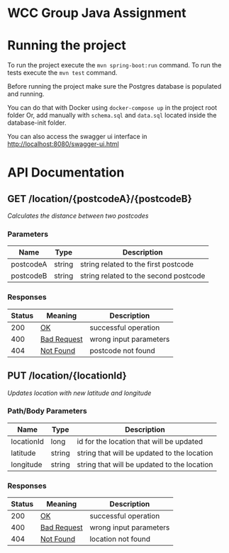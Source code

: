 # WCC Group Java Assignment

# Running the project

To run the project execute the `mvn spring-boot:run` command.
To run the tests execute the  `mvn test` command.

Before running the project make sure the Postgres database is populated and running.

You can do that with Docker using `docker-compose up` in the project root folder 
Or, add manually with `schema.sql` and `data.sql` located inside the database-init folder.

You can also access the swagger ui interface in [http://localhost:8080/swagger-ui.html](http://localhost:8080/swagger-ui.html)

# API Documentation

## GET /location/{postcodeA}/{postcodeB}

*Calculates the distance between two postcodes*

### Parameters

|Name|Type|Description|
|---|---|---|
|postcodeA|string|string related to the first postcode|
|postcodeB|string|string related to the second postcode|

### Responses

|Status|Meaning|Description|
|---|---|---|
|200|[OK](https://tools.ietf.org/html/rfc7231#section-6.3.1)|successful operation|
|400|[Bad Request](https://tools.ietf.org/html/rfc7231#section-6.5.1)|wrong input parameters|
|404|[Not Found](https://tools.ietf.org/html/rfc7231#section-6.5.4)|postcode not found|

## PUT /location/{locationId}

*Updates location with new latitude and longitude*

### Path/Body Parameters

|Name|Type|Description|
|---|---|---|
|locationId|long|id for the location that will be updated|
|latitude|string|string that will be updated to the location|
|longitude|string|string that will be updated to the location|

### Responses

|Status|Meaning|Description|
|---|---|---|
|200|[OK](https://tools.ietf.org/html/rfc7231#section-6.3.1)|successful operation|
|400|[Bad Request](https://tools.ietf.org/html/rfc7231#section-6.5.1)|wrong input parameters|
|404|[Not Found](https://tools.ietf.org/html/rfc7231#section-6.5.4)|location not found|
